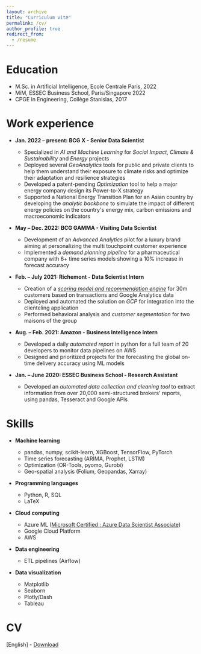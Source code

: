 ```yaml
---
layout: archive
title: "Curriculum vitæ"
permalink: /cv/
author_profile: true
redirect_from:
  - /resume
---
```


Education
======

* M.Sc. in Artificial Intelligence, Ecole Centrale Paris, 2022
* MiM, ESSEC Business School, Paris/Singapore 2022
* CPGE in Engineering, Collège Stanislas, 2017

Work experience
======

* **Jan. 2022 – present: BCG X - Senior Data Scientist**
  * Specialized in *AI and Machine Learning* for *Social Impact*, *Climate & Sustainability* and *Energy* projects
  * Deployed several *GeoAnalytics* tools for public and private clients to help them understand their exposure to climate risks and optimize their adaptation and resilience strategies
  * Developed a patent-pending *Optimization* tool to help a major energy company design its Power-to-X strategy
  * Supported a National Energy Transition Plan for an Asian country by developing the *analytic backbone* to simulate the impact of different energy policies on the country's energy mix, carbon emissions and macroeconomic indicators

* **May – Dec. 2022: BCG GAMMA - Visiting Data Scientist**
  * Development of an *Advanced Analytics* pilot for a luxury brand aiming at personalizing the multi touchpoint customer experience
  * Implemented a  *demand planning pipeline* for a pharmaceutical company with 6+ time series models showing a 10% increase in forecast accuracy

* **Feb. – July 2021: Richemont - Data Scientist Intern**
  * Creation of a [*scoring model and recommendation engine*](https://cloud.google.com/blog/products/ai-machine-learning/ai-suggestions-serve-a-better-client-experience-at-richemont) for 30m
customers based on transactions and Google Analytics data
  * Deployed and automated the solution on *GCP* for integration into the clienteling application
  * Performed behavioral analysis and *customer segmentation* for two maisons of the group

* **Aug. – Feb. 2021: Amazon - Business Intelligence Intern**
  * Developed a daily *automated report* in python for a full team of 20 developers to monitor data pipelines on AWS
  * Designed and prioritized projects for the forecasting the global on-time delivery accuracy using ML models

* **Jan. – June 2020: ESSEC Business School - Research Assistant**
  * Developed an *automated data collection and cleaning tool* to extract information from over 20,000 semi-structured brokers' reports, using pandas, Tesseract and Google APIs

Skills
======

* **Machine learning**
  * pandas, numpy, scikit-learn, XGBoost, TensorFlow, PyTorch
  * Time series forecasting (ARIMA, Prophet, LSTM)
  * Optimization (OR-Tools, pyomo, Gurobi)
  * Geo-spatial analysis (Folium, Geopandas, Xarray)

* **Programming languages**
  * Python, R, SQL
  * LaTeX

* **Cloud computing**
  * Azure ML ([Microsoft Certified : Azure Data Scientist Associate](https://learn.microsoft.com/en-us/users/dalensariane/credentials/5d383408175e1b84))
  * Google Cloud Platform
  * AWS

* **Data engineering**
  * ETL pipelines (Airflow)

* **Data visualization**
  * Matplotlib
  * Seaborn
  * Plotly/Dash
  * Tableau

CV
======

[English] - [Download](https://arianedlns.github.io/files/CV_Ariane_Dalens_en_US.pdf)
